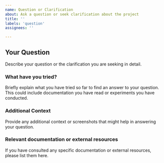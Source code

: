 ```yaml
---
name: Question or Clarification
about: Ask a question or seek clarification about the project
title: ''
labels: 'question'
assignees: ''

---
```


## Your Question

Describe your question or the clarification you are seeking in detail.

### What have you tried?

Briefly explain what you have tried so far to find an answer to your question. This could include documentation you have read or experiments you have conducted.

### Additional Context

Provide any additional context or screenshots that might help in answering your question.

### Relevant documentation or external resources

If you have consulted any specific documentation or external resources, please list them here.
